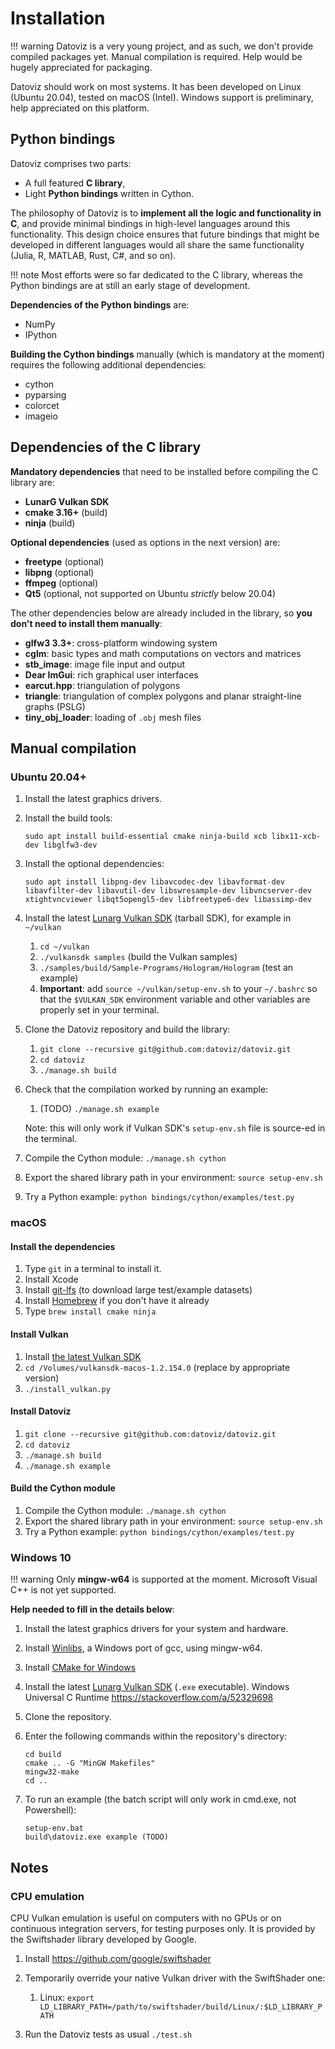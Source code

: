 # Installation

!!! warning
    Datoviz is a very young project, and as such, we don't provide compiled packages yet. Manual compilation is required. Help would be hugely appreciated for packaging.

Datoviz should work on most systems. It has been developed on Linux (Ubuntu 20.04), tested on macOS (Intel). Windows support is preliminary, help appreciated on this platform.

## Python bindings

Datoviz comprises two parts:

* A full featured **C library**,
* Light **Python bindings** written in Cython.

The philosophy of Datoviz is to **implement all the logic and functionality in C**, and provide minimal bindings in high-level languages around this functionality. This design choice ensures that future bindings that might be developed in different languages would all share the same functionality (Julia, R, MATLAB, Rust, C#, and so on).

!!! note
    Most efforts were so far dedicated to the C library, whereas the Python bindings are at still an early stage of development.

**Dependencies of the Python bindings** are:

* NumPy
* IPython

**Building the Cython bindings** manually (which is mandatory at the moment) requires the following additional dependencies:

* cython
* pyparsing
* colorcet
* imageio


## Dependencies of the C library

**Mandatory dependencies** that need to be installed before compiling the C library are:

* **LunarG Vulkan SDK**
* **cmake 3.16+** (build)
* **ninja** (build)

**Optional dependencies** (used as options in the next version) are:

* **freetype** (optional)
* **libpng** (optional)
* **ffmpeg** (optional)
* **Qt5** (optional, not supported on Ubuntu *strictly* below 20.04)


The other dependencies below are already included in the library, so **you don't need to install them manually**:

* **glfw3 3.3+**: cross-platform windowing system
* **cglm**: basic types and math computations on vectors and matrices
* **stb_image**: image file input and output
* **Dear ImGui**: rich graphical user interfaces
* **earcut.hpp**: triangulation of polygons
* **triangle**: triangulation of complex polygons and planar straight-line graphs (PSLG)
* **tiny_obj_loader**: loading of `.obj` mesh files


## Manual compilation

### Ubuntu 20.04+

1. Install the latest graphics drivers.
2. Install the build tools:

    `sudo apt install build-essential cmake ninja-build xcb libx11-xcb-dev libglfw3-dev`

3. Install the optional dependencies:

    `sudo apt install libpng-dev libavcodec-dev libavformat-dev libavfilter-dev libavutil-dev libswresample-dev libvncserver-dev xtightvncviewer libqt5opengl5-dev libfreetype6-dev libassimp-dev`

4. Install the latest [Lunarg Vulkan SDK](https://vulkan.lunarg.com/) (tarball SDK), for example in `~/vulkan`

    1. `cd ~/vulkan`
    2. `./vulkansdk samples` (build the Vulkan samples)
    3. `./samples/build/Sample-Programs/Hologram/Hologram` (test an example)
    4. **Important**: add `source ~/vulkan/setup-env.sh` to your `~/.bashrc` so that the `$VULKAN_SDK` environment variable and other variables are properly set in your terminal.

5. Clone the Datoviz repository and build the library:

    1. `git clone --recursive git@github.com:datoviz/datoviz.git`
    2. `cd datoviz`
    3. `./manage.sh build`

6. Check that the compilation worked by running an example:

    1. (TODO) `./manage.sh example`

    Note: this will only work if Vulkan SDK's `setup-env.sh` file is source-ed in the terminal.

7. Compile the Cython module: `./manage.sh cython`
8. Export the shared library path in your environment: `source setup-env.sh`
9. Try a Python example: `python bindings/cython/examples/test.py`



### macOS

#### Install the dependencies

1. Type `git` in a terminal to install it.
2. Install Xcode
3. Install [git-lfs](https://git-lfs.github.com/) (to download large test/example datasets)
4. Install [Homebrew](https://brew.sh/) if you don't have it already
5. Type `brew install cmake ninja`


#### Install Vulkan

1. Install [the latest Vulkan SDK](https://vulkan.lunarg.com/sdk/home#mac)
2. `cd /Volumes/vulkansdk-macos-1.2.154.0` (replace by appropriate version)
3. `./install_vulkan.py`


#### Install Datoviz

1. `git clone --recursive git@github.com:datoviz/datoviz.git`
2. `cd datoviz`
3. `./manage.sh build`
4. `./manage.sh example`


#### Build the Cython module

1. Compile the Cython module: `./manage.sh cython`
2. Export the shared library path in your environment: `source setup-env.sh`
3. Try a Python example: `python bindings/cython/examples/test.py`


### Windows 10

!!! warning
    Only **mingw-w64** is supported at the moment. Microsoft Visual C++ is not yet supported.

**Help needed to fill in the details below**:

1. Install the latest graphics drivers for your system and hardware.
2. Install [Winlibs](http://winlibs.com/), a Windows port of gcc, using mingw-w64.
3. Install [CMake for Windows](https://cmake.org/download/)
4. Install the latest [Lunarg Vulkan SDK](https://vulkan.lunarg.com/) (`.exe` executable).
    Windows Universal C Runtime https://stackoverflow.com/a/52329698
5. Clone the repository.
6. Enter the following commands within the repository's directory:

    ```
    cd build
    cmake .. -G "MinGW Makefiles"
    mingw32-make
    cd ..
    ```
7. To run an example (the batch script will only work in cmd.exe, not Powershell):

    ```
    setup-env.bat
    build\datoviz.exe example (TODO)
    ```




## Notes

### CPU emulation

CPU Vulkan emulation is useful on computers with no GPUs or on continuous integration servers, for testing purposes only. It is provided by the Swiftshader library developed by Google.

1. Install https://github.com/google/swiftshader
2. Temporarily override your native Vulkan driver with the SwiftShader one:

    1. Linux: `export LD_LIBRARY_PATH=/path/to/swiftshader/build/Linux/:$LD_LIBRARY_PATH`

3. Run the Datoviz tests as usual `./test.sh`
